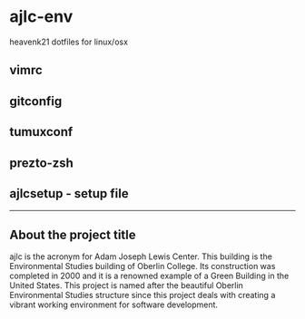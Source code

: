 # ajlc-env
heavenk21 dotfiles for linux/osx

## vimrc

## gitconfig

## tumuxconf

## prezto-zsh

## ajlcsetup - setup file

---
## About the project title
ajlc is the acronym for Adam Joseph Lewis Center. This building is the
Environmental Studies building of Oberlin College. Its construction was
completed in 2000 and it is a renowned example of a Green Building in the United
States. This project is named after the beautiful Oberlin Environmental Studies
structure since this project deals with creating a vibrant working environment
for software development.
